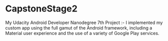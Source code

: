 # CapstoneStage2
My Udacity Android Developer Nanodegree 7th Project :- I implemented my custom app using the full gamut of the Android framework, including a Material user experience and the use of a variety of Google Play services.
